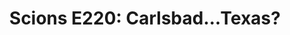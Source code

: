 ---
layout: post
title: "Scions E220: Carlsbad...Texas?"
description: "I promise you’ll get it by the end of the show."
permalink: https://www.fromtherumbleseat.com/2024/5/21/24161382/scions-e220-carlsbad-texas-georgia-tech-athletics-ncaa-golf-championship-tennis-track-field-east
---